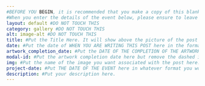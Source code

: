 ```yaml
---
#BEFORE YOU BEGIN, it is recommended that you make a copy of this blank file so that it is easier for you to make another post next time.
#When you enter the details of the event below, please ensure to leave a space between the : and the bit you are writing e.g (title:hello is wrong but title: hello is right)
layout: default #DO NOT TOUCH THIS
category: gallery #DO NOT TOUCH THIS
alt: image-alt #DO NOT TOUCH THIS
title: #Put the Title Here. It will show above the picture of the post
date: #Put the date of WHEN YOU ARE WRITING THIS POST here in the format YYYY-MM-DD
artwork_completion_date: #Put the DATE OF THE COMPLETION OF THE ARTWORK here in the format YYYY-MM-DD
modal-id: #Put the artwork completion date here but remove the dashed in between (YYYYMMDD)
img: #Put the name of the image you want associated with the post here. It must be the same and must include the file name extension. E.g, Demo.jpg, Example.png
project-date: #Put THE DATE OF THE EVENT here in whatever format you would like e.g, DD-MM-YYYY, YYYY-MM-DD, DD Month YYYY etc
description: #Put your description here.
---
```


<!--   
How to rename this file so that it will work and show up on the website.

To rename the file, you will have to close this down, right click and press rename.

1) To name the file correctly, remove the TEMPLATE from the beginning of the file name and change the xyz at the end of the file name to a word of your chosing. If you want to write multiple words, you must either not include spaces between the words or use a - instead of a space (e.g, 2025-09-08-pineapplepizza or 2025-09-08-pineapple-pizza).

2)Upload this file (and any relevant pictures) to the website. This file goes in the folder events/_posts. Any pictures go in the folder img/portfolio.


-->